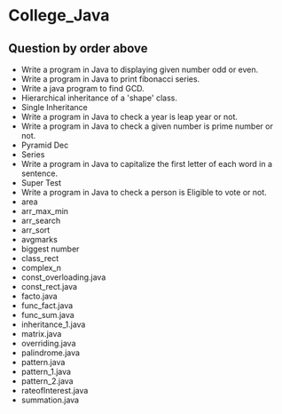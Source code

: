 # College_Java

## Question by order above

- Write a program in Java to displaying given number odd or even.
- Write a program in Java to print fibonacci series.
- Write a java program to find GCD.
- Hierarchical inheritance of a 'shape' class.
- Single Inheritance
- Write a program in Java to check a year is leap year or not.
- Write a program in Java to check a given number is prime number or not.
- Pyramid Dec
- Series
- Write a program in Java to capitalize the first letter of each word in a sentence.
- Super Test
- Write a program in Java to check a person is Eligible to vote or not.
- area
- arr_max_min
- arr_search
- arr_sort
- avgmarks
- biggest number
- class_rect
- complex_n
- const_overloading.java
- const_rect.java
- facto.java
- func_fact.java
- func_sum.java
- inheritance_1.java
- matrix.java
- overriding.java
- palindrome.java
- pattern.java
- pattern_1.java
- pattern_2.java
- rateofInterest.java
- summation.java
